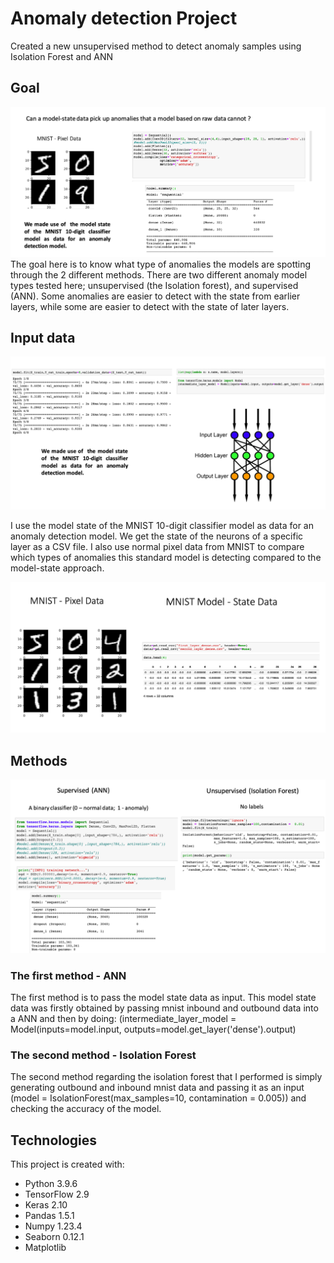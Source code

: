 # Anomaly detection Project
Created a new unsupervised method to detect anomaly samples using Isolation Forest and ANN

## Goal
![alt text](goal.png)
The goal here is to know what type of anomalies the models are spotting through the 2 different methods.
There are two different anomaly model types tested here; unsupervised (the Isolation forest), and supervised (ANN).
Some anomalies are easier to detect with the state from earlier layers, while some are easier to detect with the state of later layers.


## Input data
![alt text](data.png)

I use the model state of the MNIST 10-digit classifier model as data for an anomaly detection model. We get the state of the neurons of a specific layer as a CSV file. I also use normal pixel data from MNIST to compare which types of anomalies this standard model is detecting compared to the model-state approach. 

![alt text](data2.png)

## Methods
![alt text](method.png)

### The first method - ANN
The first method is to pass the model state data as input. This model state data was firstly obtained by passing mnist inbound and outbound data into a ANN and then by doing: (intermediate_layer_model = Model(inputs=model.input, outputs=model.get_layer('dense').output) 

### The second method - Isolation Forest
The second method regarding the isolation forest that I performed is simply generating outbound and inbound mnist data and passing it as an input (model = IsolationForest(max_samples=10, contamination = 0.005)) and checking the accuracy of the model.







## Technologies
This project is created with:
- Python 3.9.6
- TensorFlow 2.9
- Keras 2.10
- Pandas 1.5.1
- Numpy 1.23.4
- Seaborn 0.12.1
- Matplotlib 
